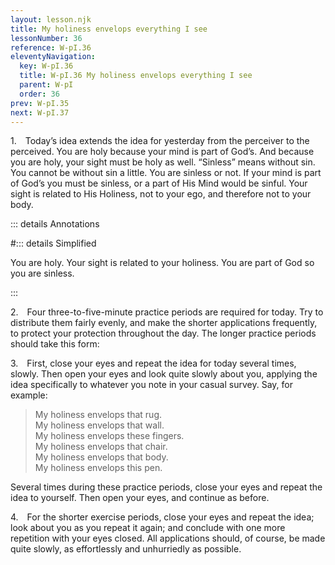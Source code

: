 ```yaml
---
layout: lesson.njk
title: My holiness envelops everything I see
lessonNumber: 36
reference: W-pI.36
eleventyNavigation:
  key: W-pI.36
  title: W-pI.36 My holiness envelops everything I see
  parent: W-pI
  order: 36
prev: W-pI.35
next: W-pI.37
---
```


1. Today’s idea extends the idea for yesterday from the perceiver to the perceived. 
You are holy because your mind is part of God’s. 
And because you are holy, your sight must be holy as well. 
“Sinless” means without sin. 
You cannot be without sin a little. 
You are sinless or not. 
If your mind is part of God’s you must be sinless, or a part of His Mind would be sinful. 
Your sight is related to His Holiness, not to your ego, and therefore not to your body.

::: details Annotations



#::: details Simplified

You are holy.
Your sight is related to your holiness.
You are part of God so you are sinless.

:::

2. Four three-to-five-minute practice periods are required for today. 
Try to distribute them fairly evenly, and make the shorter applications frequently, to protect your protection throughout the day. 
The longer practice periods should take this form:

3. First, close your eyes and repeat the idea for today several times, slowly. 
Then open your eyes and look quite slowly about you, applying the idea specifically to whatever you note in your casual survey. 
Say, for example:

>My holiness envelops that rug.  
My holiness envelops that wall.  
My holiness envelops these fingers.  
My holiness envelops that chair.  
My holiness envelops that body.  
My holiness envelops this pen.

Several times during these practice periods, close your eyes and repeat the idea to yourself. 
Then open your eyes, and continue as before.

4. For the shorter exercise periods, close your eyes and repeat the idea; look about you as you repeat it again; and conclude with one more repetition with your eyes closed. 
All applications should, of course, be made quite slowly, as effortlessly and unhurriedly as possible.
